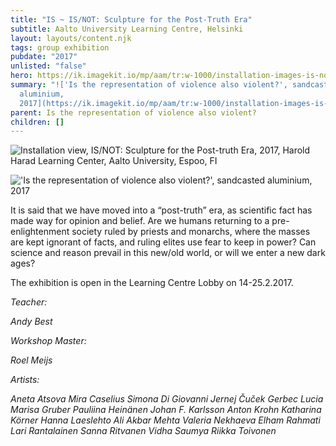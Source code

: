 ```yaml
---
title: "IS ~ IS/NOT: Sculpture for the Post-Truth Era"
subtitle: Aalto University Learning Centre, Helsinki
layout: layouts/content.njk
tags: group exhibition
pubdate: "2017"
unlisted: "false"
hero: https://ik.imagekit.io/mp/aam/tr:w-1000/installation-images-is-not-sculpture-2018.jpg
summary: "!['Is the representation of violence also violent?', sandcasted
  aluminium,
  2017](https://ik.imagekit.io/mp/aam/tr:w-1000/installation-images-is-not-sculpture-2018-02.jpg)"
parent: Is the representation of violence also violent?
children: []
---
```

![Installation view, IS/NOT: Sculpture for the Post-truth Era, 2017, Harold Harad Learning Center, Aalto University, Espoo, FI](https://ik.imagekit.io/mp/aam/tr:w-1000/installation-images-is-not-sculpture-2018.jpg)

!['Is the representation of violence also violent?', sandcasted aluminium, 2017](https://ik.imagekit.io/mp/aam/tr:w-1000/installation-images-is-not-sculpture-2018-02.jpg)

It is said that we have moved into a “post-truth” era, as scientific fact has made way for opinion and belief. Are we humans returning to a pre-enlightenment society ruled by priests and monarchs, where the masses are kept ignorant of facts, and ruling elites use fear to keep in power? Can science and reason prevail in this new/old world, or will we enter a new dark ages?

The exhibition is open in the Learning Centre Lobby on 14-25.2.2017.

*Teacher:*

*Andy Best*


*Workshop Master:*

*Roel Meijs*


*Artists:*


*Aneta Atsova
Mira Caselius
Simona Di Giovanni
Jernej Čuček Gerbec
Lucia Marisa Gruber
Pauliina Heinänen
Johan F. Karlsson
Anton Krohn
Katharina Körner
Hanna Laeslehto
Ali Akbar Mehta
Valeria Nekhaeva
Elham Rahmati
Lari Rantalainen
Sanna Ritvanen
Vidha Saumya
Riikka Toivonen*
